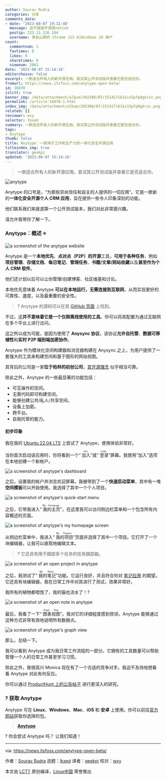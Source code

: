 ```yaml
---
author: Sourav Rudra
categories: 分享
comments_data:
- date: '2023-08-07 19:32:40'
  message: 这不就是开源版notion
  postip: 223.11.126.104
  username: 来自山西的 Chrome 115.0|Windows 10 用户
count:
  commentnum: 1
  favtimes: 0
  likes: 0
  sharetimes: 0
  viewnum: 2061
date: '2023-08-07 15:14:16'
editorchoice: false
excerpt: 一款适合所有人的新开源应用。尝试其公开测试版并查看它是否适合你。
fromurl: https://news.itsfoss.com/anytype-open-beta/
id: 16070
islctt: true
banner_img: /data/attachment/album/202308/07/151417i631x15pfp8gkrzc.png
permalink: /article-16070-1.html
index_img: /data/attachment/album/202308/07/151417i631x15pfp8gkrzc.png.thumb.jpg
related: []
reviewer: wxy
selector: lkxed
summary: 一款适合所有人的新开源应用。尝试其公开测试版并查看它是否适合你。
tags:
- Anytype
thumb: false
title: Anytype：一款用于工作和生产力的一体化安全开源应用
titleindex_img: true
translator: geekpi
updated: '2023-08-07 15:14:16'
---
```



> 
> 一款适合所有人的新开源应用。尝试其公开测试版并查看它是否适合你。
> 
> 
> 


![anytype](/data/attachment/album/202308/07/151417i631x15pfp8gkrzc.png)


Anytype 的口号是，“为那些崇尚信任和自主的人提供的一切应用”。它是一款新的**一体化安全开源个人 CRM 应用**，旨在提供一些令人印象深刻的功能。


他们联系我们来报道第一个公开测试版本，我们对此非常感兴趣。


请允许我带你了解一下。


### Anytype：概述 ⭐


![a screenshot of the anytype website](/data/attachment/album/202308/07/151417ylfn9lc54u8dwdpn.jpg)


Anytype 是一个**本地优先**、**点对点（P2P）的开源**工具，**可用于各种任务**，例如**项目管理**、**存储文档**、**每日笔记**、**管理任务**、**书籍/文章/网站收藏**以及**甚至作为个人 CRM 软件**。


他们还计划以后可以让你管理/创建博客、社区维基和讨论。


本地优先意味着 Anytype **可以在本地运行，无需连接到互联网**，从而实现更好的可靠性、速度，以及最重要的安全性。



> 
> ? Anytype 的源码可以在其 [GitHub 页面](https://github.com/anyproto) 上找到。
> 
> 
> 


不过，这**并不意味着它是一个仅限离线使用的工具**。你可以将其配置为通过互联网在多个平台上进行访问。


这之所以成为可能，是因为使用了 **Anysync 协议**，该协议**允许自托管**、**数据可移植性**和**实时 P2P 端到端加密协作**。


Anytype 作为模块化空间构建器和浏览器构建在 Anysync 之上，为用户提供了一套强大的工具来构建空间和基于图形的网站视图。


其背后的公司是一家**位于柏林的初创公司**，[其开源理念](https://blog.anytype.io/our-open-philosophy/) 似乎相当可靠。


除此之外，Anytype 的一些最显著的功能包括：


* 可互操作的空间。
* 无需代码即可构建空间。
* 能够创建公共/私人/共享空间。
* 设备上加密。
* 跨平台。
* 自我托管的能力。


#### 初步印象


我在我的 [Ubuntu 22.04 LTS](https://news.itsfoss.com/ubuntu-22-04-release/) 上尝试了 Anytype，使用体验非常好。


当你首次启动该应用时，你将看到一个“<ruby> 加入 <rt>  Join </rt></ruby>”或“<ruby> 登录 <rt>  Login </rt></ruby>”屏幕。我使用“加入”选项在本地创建一个新帐户。


![a screenshot of anytype's dashboard](/data/attachment/album/202308/07/151418x74y71uo9sa7oazc.jpg)


之后，设置我的帐户并浏览欢迎屏幕。我被带到了一个**快速启动菜单**，其中有一堆**空间模板**可以开始使用。我选择了其中一个个人项目。


![a screenshot of anytype's quick-start menu](/data/attachment/album/202308/07/151418c70p7kidppkiopgn.jpg)


之后，它带我进入“<ruby> 我的主页 <rt>  My Homepage </rt></ruby>”，在这里我可以访问侧边栏菜单和一个包含所有内容概述的页面。


![a screenshot of anytype's my homepage screen](/data/attachment/album/202308/07/151419gkuz4ycjmck30mue.jpg)


从侧边栏菜单中，我进入“<ruby> 我的项目 <rt>  My Projects </rt></ruby>”页面并选择了其中一个项目。它打开了一个块编辑器，让我可以直观地编辑文本。



> 
> ? 它还具有用于跟踪多个任务的任务跟踪器。
> 
> 
> 


![a screenshot of an open project in anytype](/data/attachment/album/202308/07/151419buffm0nzdmidumd0.jpg)


之后，我测试了“<ruby> 我的笔记 <rt>  My Notes </rt></ruby>”功能。它运行良好，并且符合你对 [笔记应用](https://itsfoss.com/note-taking-apps-linux/) 的期望。它还具有块编辑器，我在日常工作中对其进行了测试，效果非常好。


我所有的植物都喂饱了，我的猫也浇水了！?


![a screenshot of an open note in anytype](/data/attachment/album/202308/07/151420k4j5kgzy0400fpjg.jpg)


最后，我看了一下“<ruby> 图表视图 <rt>  Graph View </rt></ruby>”。我对它的详细程度感到惊讶。Anytype 能够通过这种方式非常有效地说明所有数据点。


![a screenshot of anytype's graph view](/data/attachment/album/202308/07/151420c63xyk5ykxy0f25y.jpg)


那么，总结一下。


我可以看到 Anytype 成为我日常工作流程的一部分。它拥有的工具数量可以帮助管理一个人的日常工作甚至学习习惯。


除此之外，我很高兴 Monica 现在有了一个合适的竞争对手。我迫不及待地想看看 Anytype 对此有何反应。


你可以通过 [ProductHunt 上的公告帖子](https://www.producthunt.com/posts/anytype-2-0) 进行更深入的研究。


### ? 获取 Anytype


Anytype 可在 **Linux**、**Windows**、**Mac**、**iOS** 和 **安卓** 上使用。你可以前往[官方网站](https://anytype.io/)获取你选择的包。



> 
> **[Anytype](https://anytype.io/)**
> 
> 
> 


? 你会尝试 Anytype 吗？ 让我们知道！




---


via: <https://news.itsfoss.com/anytype-open-beta/>


作者：[Sourav Rudra](https://news.itsfoss.com/author/sourav/) 选题：[lkxed](https://github.com/lkxed/) 译者：[geekpi](https://github.com/geekpi) 校对：[wxy](https://github.com/wxy)


本文由 [LCTT](https://github.com/LCTT/TranslateProject) 原创编译，[Linux中国](https://linux.cn/) 荣誉推出